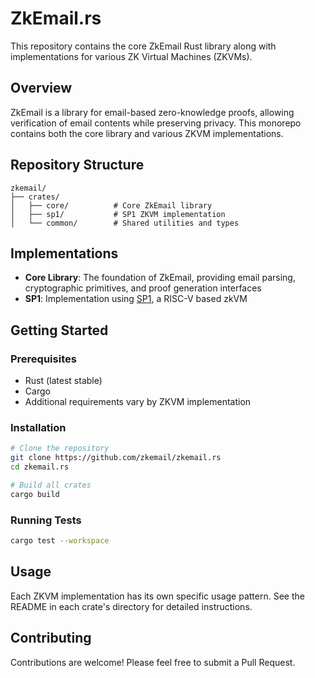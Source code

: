 # ZkEmail.rs

This repository contains the core ZkEmail Rust library along with implementations for various ZK Virtual Machines (ZKVMs).

## Overview

ZkEmail is a library for email-based zero-knowledge proofs, allowing verification of email contents while preserving privacy. This monorepo contains both the core library and various ZKVM implementations.

## Repository Structure

```
zkemail/
├── crates/
│   ├── core/          # Core ZkEmail library
│   ├── sp1/           # SP1 ZKVM implementation
│   └── common/        # Shared utilities and types
```

## Implementations

-   **Core Library**: The foundation of ZkEmail, providing email parsing, cryptographic primitives, and proof generation interfaces
-   **SP1**: Implementation using [SP1](https://github.com/succinctlabs/sp1), a RISC-V based zkVM

## Getting Started

### Prerequisites

-   Rust (latest stable)
-   Cargo
-   Additional requirements vary by ZKVM implementation

### Installation

```bash
# Clone the repository
git clone https://github.com/zkemail/zkemail.rs
cd zkemail.rs

# Build all crates
cargo build
```

### Running Tests

```bash
cargo test --workspace
```

## Usage

Each ZKVM implementation has its own specific usage pattern. See the README in each crate's directory for detailed instructions.

## Contributing

Contributions are welcome! Please feel free to submit a Pull Request.
